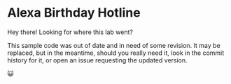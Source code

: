 # Alexa Birthday Hotline

Hey there! Looking for where this lab went? 

This sample code was out of date and in need of some revision.  It may be replaced, but in the meantime, should you really need it, look in the commit history for it, or open an issue requesting the updated version.

:smiley_cat: